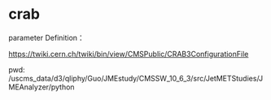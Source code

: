 # crab
parameter Definition：

https://twiki.cern.ch/twiki/bin/view/CMSPublic/CRAB3ConfigurationFile

pwd: /uscms_data/d3/qliphy/Guo/JMEstudy/CMSSW_10_6_3/src/JetMETStudies/JMEAnalyzer/python
